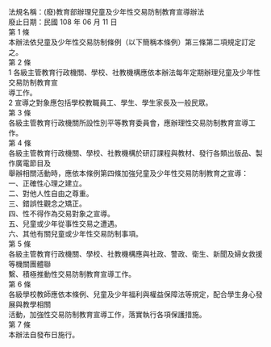 法規名稱：(廢)教育部辦理兒童及少年性交易防制教育宣導辦法  
廢止日期：民國 108 年 06 月 11 日  
第 1 條  
本辦法依兒童及少年性交易防制條例（以下簡稱本條例）第三條第二項規定訂定之。  
第 2 條  
1 各級主管教育行政機關、學校、社教機構應依本辦法每年定期辦理兒童及少年性交易防制教育宣  
導工作。  
2 宣導之對象應包括學校教職員工、學生、學生家長及一般民眾。  
第 3 條  
各級主管教育行政機關所設性別平等教育委員會，應辦理性交易防制教育宣導工作。  
第 4 條  
各級主管教育行政機關、學校、社教機構於研訂課程與教材、發行各類出版品、製作廣電節目及  
舉辦相關活動時，應依本條例第四條加強兒童及少年性交易防制教育之宣導：  
一、正確性心理之建立。  
二、對他人性自由之尊重。  
三、錯誤性觀念之矯正。  
四、性不得作為交易對象之宣導。  
五、兒童或少年從事性交易之遭遇。  
六、其他有關兒童或少年性交易防制事項。  
第 5 條  
各級主管教育行政機關、學校、社教機構應與社政、警政、衛生、新聞及婦女救援等機關團體聯  
繫、積極推動性交易防制教育宣導工作。  
第 6 條  
各級學校教師應依本條例、兒童及少年福利與權益保障法等規定，配合學生身心發展與教學相關  
活動，加強性交易防制教育宣導工作，落實執行各項保護措施。  
第 7 條  
本辦法自發布日施行。  


